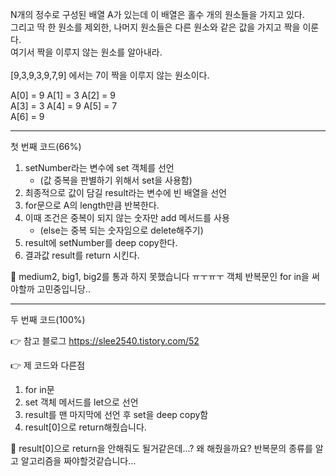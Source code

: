 N개의 정수로 구성된 배열 A가 있는데 이 배열은 홀수 개의 원소들을 가지고 있다. <br/>
그리고 딱 한 원소를 제외한, 나머지 원소들은 다른 원소와 같은 값을 가지고 짝을 이룬다. <br/>
여기서 짝을 이루지 않는 원소를 알아내라. <br/>
 <br/>
[9,3,9,3,9,7,9] 에서는 7이 짝을 이루지 않는 원소이다. <br/>

A[0] = 9 A[1] = 3 A[2] = 9 <br/>
A[3] = 3 A[4] = 9 A[5] = 7 <br/>
A[6] = 9 <br/>

<hr/>

첫 번째 코드(66%)

1. setNumber라는 변수에 set 객체를 선언
   - (값 중복을 판별하기 위해서 set을 사용함)
2. 최종적으로 값이 담길 result라는 변수에 빈 배열을 선언
3. for문으로 A의 length만큼 반복한다.
4. 이때 조건은 중복이 되지 않는 숫자만 add 메서드를 사용
   - (else는 중복 되는 숫자임으로 delete해주기)
5. result에 setNumber를 deep copy한다.
6. 결과값 result를 return 시킨다.

🤔 medium2, big1, big2를 통과 하지 못했습니다 ㅠㅜㅠㅜ
객체 반복문인 for in을 써야할까 고민중입니당..

<hr/>

두 번째 코드(100%)

👉 참고 블로그 https://slee2540.tistory.com/52

👉 제 코드와 다른점

1. for in문
2. set 객체 메서드를 let으로 선언
3. result를 맨 마지막에 선언 후 set을 deep copy함
4. result[0]으로 return해줬습니다.

🤔 result[0]으로 return을 안해줘도 될거같은데...? 왜 해줬을까요?
반복문의 종류를 알고 알고리즘을 짜야할것같습니다...

